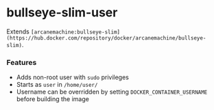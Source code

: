 # bullseye-slim-user

Extends `[arcanemachine:bullseye-slim](https://hub.docker.com/repository/docker/arcanemachine/bullseye-slim)`.


### Features

- Adds non-root user with `sudo` privileges
- Starts as `user` in `/home/user/`
- Username can be overridden by setting `DOCKER_CONTAINER_USERNAME` before building the image
